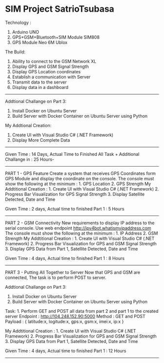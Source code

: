 # SIM Project SatrioTsubasa

Technology :
1. Arduino UNO
2. GPS+GSM+Bluetooth+SIM Module SIM808
3. GPS Module Neo 6M Ublox

The Build:
1. Ability to connect to the GSM Network XL
2. Display GPS and GSM Signal Strength
3. Display GPS Location coordinates
4. Establish a communication with Server
5. Transmit data to the server
6. Display data in a dashboard

-----------------------------------------------------------------------------------------------------------------------------
Addtional Challange on Part 3:
1. Install Docker on Ubuntu Server
2. Build Server with Docker Container on Ubuntu Server using Python

My Addtional Creation:
1. Create UI with Visual Studio C# (.NET Framework)
2. Display More Complete Data

------------------------------------------------------------------------------------------------------------------------------
Given Time : 14 Days, 
Actual Time to Finished All Task + Additional Challange in : 25 Hours-

------------------------------------------------------------------------------------------------------------------------------
PART 1 - GPS Feature
  Create a system that receives GPS Coordinates form GPS Module and display the coordinate on the console.
  The console must show the following at the minimum :
    1. GPS Location
    2. GPS Strength
  My Addtitional Creation :
    1. Create UI with Visual Studio C# (.NET Framework)
    2. Progress Bar Visualization for GPS Signal Strength
    3. Display Satellite Detected, Date and Time
    
  Given Time : 2 days,
  Actual time to finished Part 1 : 5 Hours
 
------------------------------------------------------------------------------------------------------------------------------
PART 2 - GSM Connectivity
  New requirements to display IP address to the serial console. Use web endpoint http://ipv4bot.whatismyipaddress.com
  The console must show the following at the minimum :
    1. IP Address
    2. GSM Strength
  My Addtitional Creation :
    1. Create UI with Visual Studio C# (.NET Framework)
    2. Progress Bar Visualization for GPS and GSM Signal Strength
    3. Display GPS Data from Part 1, Satellite Detected, Date and Time
    
  Given Time : 4 days,
  Actual time to finished Part 1 : 8 Hours
  
-------------------------------------------------------------------------------------------------------------------------------
PART 3 - Putting All Together to Server
  Now that GPS and GSM are connected, The task is to perform POST to server.
  
  Addtional Challange on Part 3:
  1. Install Docker on Ubuntu Server
  2. Build Server with Docker Container on Ubuntu Server using Python

  Task:
    1. Perform GET and POST all data from part 2 and part 1 to the created server
    Endpoint : http://104.248.152.90:5000
    Method : GET and POST
    Payload : { latitude:x, logitude:x, gps:x, gsm:x, imei:x, ip:x }
    
  My Addtitional Creation :
    1. Create UI with Visual Studio C# (.NET Framework)
    2. Progress Bar Visualization for GPS and GSM Signal Strength
    3. Display GPS Data from Part 1, Satellite Detected, Date and Time
    
  Given Time : 4 days,
  Actual time to finished Part 1 : 12 Hours
 
---------------------------------------------------------------------------------------------------------------------------------

